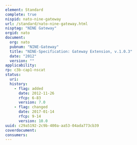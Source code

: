 ```yaml
---
element: Standard
complete: true
nispid: nato-nine-gateway
url: /standard/nato-nine-gateway.html
nisptag: "NINE Gateway"
orgid: nato
document:
  org: nato
  pubnum: "NINE-Gateway"
  title: "NINE-Specification: Gateway Extension, v.1.0.3"
  date: "2012"
  version: ""
applicability:
rp: c3b-cap1-nscat
status:
  uri: 
  history: 
    - flag: added
      date: 2012-11-26
      rfcp: 6-83
      version: 7.0
    - flag: changed
      date: 2017-01-14
      rfcp: 9-14
      version: 10.0
uuid: c29a5192-2c9b-400a-aa53-04ada773cb39
coverdocument:
consumers:
---
```

